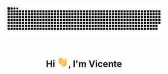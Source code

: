 <img src="https://raw.githubusercontent.com/vicentezaror/vicentezaror/main/img/grid-snake.svg" alt="snake" align="center" />
<div align="center" >
  <img src="https://komarev.com/ghpvc/?username=vicentezaror&style=flat&color=gray" alt="" />
</div>
<h1 align="center">Hi <img width="35" src="https://raw.githubusercontent.com/vicentezaror/vicentezaror/main/img/waving.gif">, I'm Vicente</h1>
